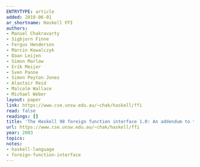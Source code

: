 ```yaml
---
ENTRYTYPE: article
added: 2019-06-01
ar_shortname: Haskell FFI
authors:
- Manuel Chakravarty
- Sigbjorn Finne
- Fergus Henderson
- Marcin Kowalczyk
- Daan Leijen
- Simon Marlow
- Erik Meijer
- Sven Panne
- Simon Peyton Jones
- Alastair Reid
- Malcolm Wallace
- Michael Weber
layout: paper
link: https://www.cse.unsw.edu.au/~chak/haskell/ffi
read: false
readings: []
title: 'The Haskell 98 foreign function interface 1.0: An addendum to the Haskell 98 report'
url: https://www.cse.unsw.edu.au/~chak/haskell/ffi
year: 2003
topics:
notes:
- haskell-language
- foreign-function-interface
---
```

